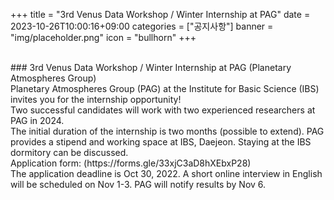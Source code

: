 +++
title = "3rd Venus Data Workshop / Winter Internship at PAG"
date = 2023-10-26T10:00:16+09:00
categories = ["공지사항"]
banner = "img/placeholder.png"
icon = "bullhorn"
+++
<!--more-->

<br>
### 3rd Venus Data Workshop / Winter Internship at PAG (Planetary Atmospheres Group)

<br>
Planetary Atmospheres Group (PAG) at the Institute for Basic Science (IBS) invites you for the internship opportunity!
<br>
Two successful candidates will work with two experienced researchers at PAG in 2024.
<br>
The initial duration of the internship is two months (possible to extend). PAG provides a stipend and working space at IBS, Daejeon. Staying at the IBS dormitory can be discussed.
<br>
Application form: (https://forms.gle/33xjC3aD8hXEbxP28)
<br>
The application deadline is Oct 30, 2022. A short online interview in English will be scheduled on Nov 1-3. PAG will notify results by Nov 6.

